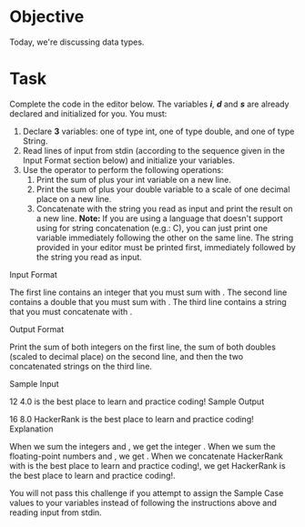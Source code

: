 # Objective
Today, we're discussing data types.

# Task
Complete the code in the editor below. The variables _**i**_, _**d**_ and _**s**_ are already declared and initialized for you. You must:

1. Declare **3** variables: one of type int, one of type double, and one of type String.
1. Read  lines of input from stdin (according to the sequence given in the Input Format section below) and initialize your  variables.
1. Use the  operator to perform the following operations:
   1. Print the sum of  plus your int variable on a new line.
   1. Print the sum of  plus your double variable to a scale of one decimal place on a new line.
   1. Concatenate  with the string you read as input and print the result on a new line.
**Note:** If you are using a language that doesn't support using  for string concatenation (e.g.: C), you can just print one variable immediately following the other on the same line. The string provided in your editor must be printed first, immediately followed by the string you read as input.

Input Format

The first line contains an integer that you must sum with .
The second line contains a double that you must sum with .
The third line contains a string that you must concatenate with .

Output Format

Print the sum of both integers on the first line, the sum of both doubles (scaled to  decimal place) on the second line, and then the two concatenated strings on the third line.

Sample Input

12
4.0
is the best place to learn and practice coding!
Sample Output

16
8.0
HackerRank is the best place to learn and practice coding!
Explanation

When we sum the integers  and , we get the integer .
When we sum the floating-point numbers  and , we get .
When we concatenate HackerRank with is the best place to learn and practice coding!, we get HackerRank is the best place to learn and practice coding!.

You will not pass this challenge if you attempt to assign the Sample Case values to your variables instead of following the instructions above and reading input from stdin.
